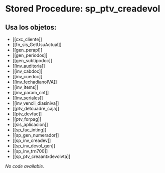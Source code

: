 # Stored Procedure: sp_ptv_creadevol

## Usa los objetos:
- [[cxc_cliente]]
- [[fn_sis_GetUsuActual]]
- [[gen_perapl]]
- [[gen_periodos]]
- [[gen_subtipodoc]]
- [[inv_auditoria]]
- [[inv_cabdoc]]
- [[inv_cuedoc]]
- [[inv_fechadianoIVA]]
- [[inv_items]]
- [[inv_param_cnt]]
- [[inv_seriales]]
- [[inv_vencli_diasiniva]]
- [[ptv_detcuadre_caja]]
- [[ptv_devfac]]
- [[ptv_forpag]]
- [[sis_aplicacion]]
- [[sp_fac_inting]]
- [[sp_gen_numerador]]
- [[sp_inv_creadev]]
- [[sp_inv_devol_gen]]
- [[sp_inv_trn700]]
- [[sp_ptv_creaantxdevolvta]]

*No code available.*
